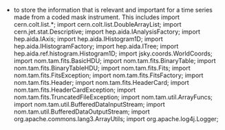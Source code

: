  *  to store the information that is relevant and important for a time series made from a coded mask instrument. This includes
import cern.colt.list.*;
import cern.colt.list.DoubleArrayList;
import cern.jet.stat.Descriptive;
import hep.aida.IAnalysisFactory;
import hep.aida.IAxis;
import hep.aida.IHistogram1D;
import hep.aida.IHistogramFactory;
import hep.aida.ITree;
import hep.aida.ref.histogram.Histogram1D;
import jsky.coords.WorldCoords;
import nom.tam.fits.BasicHDU;
import nom.tam.fits.BinaryTable;
import nom.tam.fits.BinaryTableHDU;
import nom.tam.fits.Fits;
import nom.tam.fits.FitsException;
import nom.tam.fits.FitsFactory;
import nom.tam.fits.Header;
import nom.tam.fits.HeaderCard;
import nom.tam.fits.HeaderCardException;
import nom.tam.fits.TruncatedFileException;
import nom.tam.util.ArrayFuncs;
import nom.tam.util.BufferedDataInputStream;
import nom.tam.util.BufferedDataOutputStream;
import org.apache.commons.lang3.ArrayUtils;
import org.apache.log4j.Logger;
